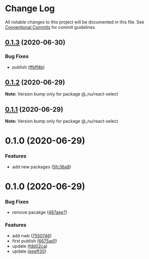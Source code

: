# Change Log

All notable changes to this project will be documented in this file.
See [Conventional Commits](https://conventionalcommits.org) for commit guidelines.

## [0.1.3](https://github.com/nu-system/react-select/compare/@_nu/react-select@0.1.2...@_nu/react-select@0.1.3) (2020-06-30)


### Bug Fixes

* publish ([ffbff4b](https://github.com/nu-system/react-select/commit/ffbff4b834614ca542bc20be3509f12c6886e09a))





## [0.1.2](https://github.com/nu-system/react-select/compare/@_nu/react-select@0.1.1...@_nu/react-select@0.1.2) (2020-06-29)

**Note:** Version bump only for package @_nu/react-select





## [0.1.1](https://github.com/nu-system/react-select/compare/@_nu/react-select@0.1.0...@_nu/react-select@0.1.1) (2020-06-29)

**Note:** Version bump only for package @_nu/react-select





# 0.1.0 (2020-06-29)


### Features

* add new packages ([5fc36a8](https://github.com/nu-system/react-select/commit/5fc36a83bfba9be335434f98abd211549864d5cd))





# 0.1.0 (2020-06-29)

### Bug Fixes

- remove pacakge ([487aee7](https://github.com/nu-system/react-select/commit/487aee74684b02bdedf54c3d20610488e19188ae))

### Features

- add nwb ([7550746](https://github.com/nu-system/react-select/commit/7550746cb6838165521f67729bf11d8f0885640f))
- first publish ([6675ad1](https://github.com/nu-system/react-select/commit/6675ad1be1df5b9b7e154f0c44636ae549f6ac5b))
- update ([fdd02ca](https://github.com/nu-system/react-select/commit/fdd02cab6b76550c94ed7c4b1472bec7d6878bed))
- update ([eeeff30](https://github.com/nu-system/react-select/commit/eeeff30e015bd171650439e85ccd71a0c3d8a797))

